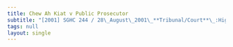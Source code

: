 ```yaml
---
title: Chew Ah Kiat v Public Prosecutor
subtitle: "[2001] SGHC 244 / 28\_August\_2001\_**Tribunal/Court**\_:High\_Court\_**Coram**\_:Yong\_Pung\_How\_CJ\_**Counsel\_Name(s)**\_:Jeyaraj\_Indra\_Raj\_and\_Harold\_Seet\_(Harold\_Seet\_&\_Indra\_Raj)\_for\_the\_appellant;\_Tan\_Boon\_Gin\_(Deputy\_Public\_Prosecutor)\_for\_the\_respondent\_**Parties**\_:Chew\_Ah\_Kiat\_—\_Public\_Prosecutor"
tags: null
layout: single
---
```


